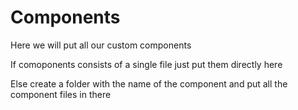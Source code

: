 # Components
Here we will put all our custom components

If comoponents consists of a single file just put them directly here

Else create a folder with the name of the component and put all the component files in there